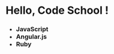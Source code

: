 <html>
  <head>

  </head>
  <body>
    <h1>
      Hello, Code School !
    </h1>
    <h3>
      <ul>
        <li>JavaScript</li>
        <li>Angular.js</li>
        <li>Ruby</li>
      </ul>
    </h3>
  </body>
  </html>
